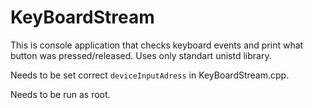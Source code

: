 # KeyBoardStream

This is console application that checks keyboard events and print what button was pressed/released. Uses only standart unistd library.

Needs to be set correct `deviceInputAdress` in KeyBoardStream.cpp.

Needs to be run as root.
